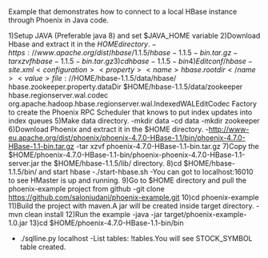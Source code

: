 Example that demonstrates how to connect to a local HBase instance through Phoenix in Java code.

1)Setup JAVA (Preferable java 8) and set $JAVA_HOME variable
2)Download Hbase and extract it in the $HOME directory.
 -https://www.apache.org/dist/hbase/1.1.5/hbase-1.1.5-bin.tar.gz
 -tar xzvf hbase-1.1.5-bin.tar.gz
3)cd hbase-1.1.5-bin
4)Edit conf/hbase-site.xml
  <configuration>
    <property>
      <name>hbase.rootdir</name>
      <value>file://$HOME/hbase-1.1.5/data/hbase/</value>
    </property>
    <property>
      <name>hbase.zookeeper.property.dataDir</name>
      <value>$HOME/hbase-1.1.5/data/zookeeper</value>
    </property>
    <property>
         <name>hbase.regionserver.wal.codec</name>
         <value>org.apache.hadoop.hbase.regionserver.wal.IndexedWALEditCodec</value>
         <description>Factory to create the Phoenix RPC Scheduler that knows to put index updates into index queues</description>
     </property>
  </configuration>
5)Make data directory.
 -mkdir data
 -cd data
 -mkdir zookeeper
6)Download Phoenix and extract it in the $HOME directory.
 -http://www-eu.apache.org/dist/phoenix/phoenix-4.7.0-HBase-1.1/bin/phoenix-4.7.0-HBase-1.1-bin.tar.gz
 -tar xzvf phoenix-4.7.0-HBase-1.1-bin.tar.gz
7)Copy the $HOME/phoenix-4.7.0-HBase-1.1-bin/phoenix-phoenix-4.7.0-HBase-1.1-server.jar the $HOME/hbase-1.1.5/lib/ directory.
8)cd $HOME/hbase-1.1.5/bin/ and start hbase
 -./start-hbase.sh
 -You can got to localhost:16010 to see HMaster is up and running.
9)Go to $HOME directory and pull the phoenix-example project from github
 -git clone https://github.com/saloniudani/phoenix-example.git
10)cd phoenix-example
11)Build the project with maven.A jar will be created inside target directory.
 -mvn clean install
12)Run the example
 -java -jar target/phoenix-example-1.0.jar
13)cd $HOME/phoenix-4.7.0-HBase-1.1-bin/bin
 - ./sqlline.py localhost
 -List tables: !tables.You will see STOCK_SYMBOL table created.